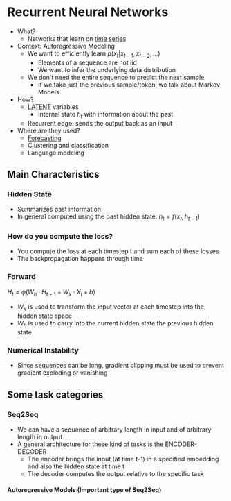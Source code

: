 # Recurrent Neural Networks

- What?
  - Networks that learn on [time series](definitions.md/#time-series)
- Context: Autoregressive Modeling
  - We want to efficiently learn $p(x_t|x_{t-1}, x_{t-2},...)$
    - Elements of a sequence are not iid
    - We want to infer the underlying data distribution
  - We don't need the entire sequence to predict the next sample
    - If we take just the previous sample/token, we talk about Markov Models
- How?
  - [LATENT](definitions.md/#latent-variable) variables
    - Internal state $h_t$ with information about the past
  - Recurrent edge: sends the output back as an input
- Where are they used?
  - [Forecasting](definitions.md/#forecasting)
  - Clustering and classification
  - Language modeling

## Main Characteristics 

### Hidden State

- Summarizes past information
- In general computed using the past hidden state: $h_t = f(x_t, h_{t-1})$

### How do you compute the loss?

- You compute the loss at each timestep t and sum each of these losses
- The backpropagation happens through time

### Forward

$H_t = \phi(W_h \cdot H_{t-1} + W_x \cdot X_t + b)$
- $W_x$ is used to transform the input vector at each timestep into the hidden state space
- $W_h$ is used to carry into the current hidden state the previous hidden state

### Numerical Instability

- Since sequences can be long, gradient clipping must be used to prevent gradient exploding or vanishing

## Some task categories

### Seq2Seq

- We can have a sequence of arbitrary length in input and of arbitrary length in output
- A general architecture for these kind of tasks is the ENCODER-DECODER
  - The encoder brings the input (at time t-1) in a specified embedding and also the hidden state at time t
  - The decoder computes the output relative to the specific task

#### Autoregressive Models (Important type of Seq2Seq)

